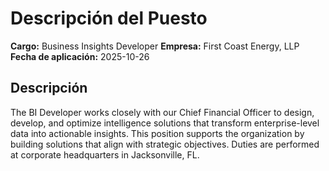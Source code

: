# Descripción del Puesto

**Cargo:** Business Insights Developer
**Empresa:** First Coast Energy, LLP
**Fecha de aplicación:** 2025-10-26

## Descripción


The BI Developer works closely with our Chief Financial Officer to design, develop, and optimize intelligence solutions that transform enterprise-level data into actionable insights. This position supports the organization by building solutions that align with strategic objectives. Duties are performed at corporate headquarters in Jacksonville, FL.
 

